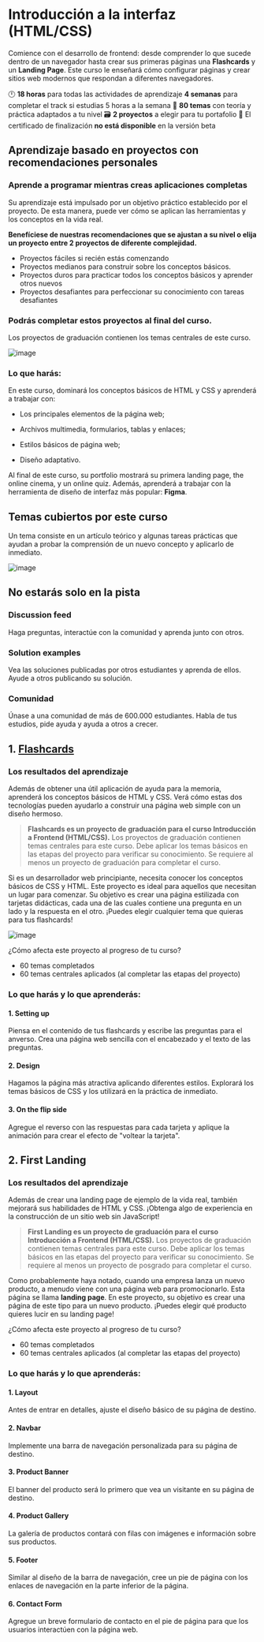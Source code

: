 # Introducción a la interfaz (HTML/CSS)
 
Comience con el desarrollo de frontend: desde comprender lo que sucede dentro de un navegador hasta crear sus primeras páginas una **Flashcards** y un **Landing Page**. Este curso le enseñará cómo configurar páginas y crear sitios web modernos que respondan a diferentes navegadores.

🕛 **18 horas** para todas las actividades de aprendizaje
   **4 semanas** para completar el track si estudias 5 horas a la semana
📕 **80 temas** con teoría y práctica adaptados a tu nivel
🗃️ **2 proyectos** a elegir para tu portafolio
🥇 El certificado de finalización **no está disponible** en la versión beta

## Aprendizaje basado en proyectos con recomendaciones personales

### Aprende a programar mientras creas aplicaciones completas

Su aprendizaje está impulsado por un objetivo práctico establecido por el proyecto. De esta manera, puede ver cómo se aplican las herramientas y los conceptos en la vida real.

**Benefíciese de nuestras recomendaciones que se ajustan a su nivel o elija un proyecto entre 2 proyectos de diferente complejidad.**

* Proyectos fáciles si recién estás comenzando
* Proyectos medianos para construir sobre los conceptos básicos.
* Proyectos duros para practicar todos los conceptos básicos y aprender otros nuevos
* Proyectos desafiantes para perfeccionar su conocimiento con tareas desafiantes

### Podrás completar estos proyectos al final del curso.

Los proyectos de graduación contienen los temas centrales de este curso.

![image](https://user-images.githubusercontent.com/23094588/194888292-66355188-0063-434f-9530-afee553cedec.png)

### Lo que harás:

En este curso, dominará los conceptos básicos de HTML y CSS y aprenderá a trabajar con:

* Los principales elementos de la página web;

* Archivos multimedia, formularios, tablas y enlaces;

* Estilos básicos de página web;

* Diseño adaptativo.

Al final de este curso, su portfolio mostrará su primera landing page, the online cinema, y un online quiz. Además, aprenderá a trabajar con la herramienta de diseño de interfaz más popular: **Figma**.

## Temas cubiertos por este curso

Un tema consiste en un artículo teórico y algunas tareas prácticas que ayudan a probar la comprensión de un nuevo concepto y aplicarlo de inmediato.

![image](https://user-images.githubusercontent.com/23094588/194897132-14722879-6bfd-4362-96dd-1eb60ff83de3.png)

## No estarás solo en la pista

### Discussion feed
Haga preguntas, interactúe con la comunidad y aprenda junto con otros.

### Solution examples

Vea las soluciones publicadas por otros estudiantes y aprenda de ellos. Ayude a otros publicando su solución.

### Comunidad

Únase a una comunidad de más de 600.000 estudiantes. Habla de tus estudios, pide ayuda y ayuda a otros a crecer.


## 1. [Flashcards](https://github.com/adolfodelarosades/JavaScript/blob/main/temarios/400_Introduction_to_Frontend/01-Flashcards.md)

### Los resultados del aprendizaje

Además de obtener una útil aplicación de ayuda para la memoria, aprenderá los conceptos básicos de HTML y CSS. Verá cómo estas dos tecnologías pueden ayudarlo a construir una página web simple con un diseño hermoso.

> **Flashcards es un proyecto de graduación para el curso Introducción a Frontend (HTML/CSS).**
> Los proyectos de graduación contienen temas centrales para este curso. Debe aplicar los temas básicos en las etapas del proyecto para verificar su conocimiento. Se requiere al menos un proyecto de graduación para completar el curso.

Si es un desarrollador web principiante, necesita conocer los conceptos básicos de CSS y HTML. Este proyecto es ideal para aquellos que necesitan un lugar para comenzar. Su objetivo es crear una página estilizada con tarjetas didácticas, cada una de las cuales contiene una pregunta en un lado y la respuesta en el otro. ¡Puedes elegir cualquier tema que quieras para tus flashcards!

![image](https://user-images.githubusercontent.com/23094588/194886528-eeaa22a3-2426-4fcc-8e9a-29883911c5e9.png)

¿Cómo afecta este proyecto al progreso de tu curso?
* 60 temas completados
* 60 temas centrales aplicados (al completar las etapas del proyecto)

### Lo que harás y lo que aprenderás:


#### 1. Setting up

Piensa en el contenido de tus flashcards y escribe las preguntas para el anverso. Crea una página web sencilla con el encabezado y el texto de las preguntas.

#### 2. Design

Hagamos la página más atractiva aplicando diferentes estilos. Explorará los temas básicos de CSS y los utilizará en la práctica de inmediato.

#### 3. On the flip side

Agregue el reverso con las respuestas para cada tarjeta y aplique la animación para crear el efecto de "voltear la tarjeta".


## 2. First Landing

### Los resultados del aprendizaje

Además de crear una landing page de ejemplo de la vida real, también mejorará sus habilidades de HTML y CSS. ¡Obtenga algo de experiencia en la construcción de un sitio web sin JavaScript!

> **First Landing es un proyecto de graduación para el curso Introducción a Frontend (HTML/CSS).**
> Los proyectos de graduación contienen temas centrales para este curso. Debe aplicar los temas básicos en las etapas del proyecto para verificar su conocimiento. Se requiere al menos un proyecto de posgrado para completar el curso.

Como probablemente haya notado, cuando una empresa lanza un nuevo producto, a menudo viene con una página web para promocionarlo. Esta página se llama **landing page**. En este proyecto, su objetivo es crear una página de este tipo para un nuevo producto. ¡Puedes elegir qué producto quieres lucir en su landing page!

¿Cómo afecta este proyecto al progreso de tu curso?
* 60 temas completados
* 60 temas centrales aplicados (al completar las etapas del proyecto)

### Lo que harás y lo que aprenderás:

#### 1. Layout

Antes de entrar en detalles, ajuste el diseño básico de su página de destino.

#### 2. Navbar

Implemente una barra de navegación personalizada para su página de destino.

#### 3. Product Banner

El banner del producto será lo primero que vea un visitante en su página de destino.

#### 4. Product Gallery

La galería de productos contará con filas con imágenes e información sobre sus productos.

#### 5. Footer

Similar al diseño de la barra de navegación, cree un pie de página con los enlaces de navegación en la parte inferior de la página.

#### 6. Contact Form

Agregue un breve formulario de contacto en el pie de página para que los usuarios interactúen con la página web.
